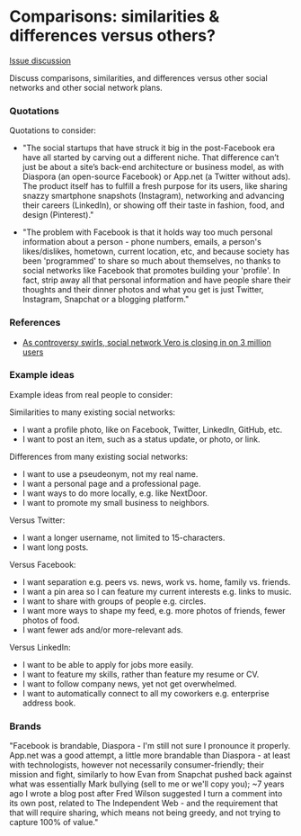 # Comparisons: similarities & differences versus others?

[Issue discussion](https://github.com/joelparkerhenderson/social_network_plan/issues/4)

Discuss comparisons, similarities, and differences versus other social networks and other social network plans.


### Quotations

Quotations to consider:

* "The social startups that have struck it big in the post-Facebook era have all started by carving out a different niche. That difference can’t just be about a site’s back-end architecture or business model, as with Diaspora (an open-source Facebook) or App.net (a Twitter without ads). The product itself has to fulfill a fresh purpose for its users, like sharing snazzy smartphone snapshots (Instagram), networking and advancing their careers (LinkedIn), or showing off their taste in fashion, food, and design (Pinterest)."

* "The problem with Facebook is that it holds way too much personal information about a person - phone numbers, emails, a person's likes/dislikes, hometown, current location, etc, and because society has been 'programmed' to share so much about themselves, no thanks to social networks like Facebook that promotes building your 'profile'. In fact, strip away all that personal information and have people share their thoughts and their dinner photos and what you get is just Twitter, Instagram, Snapchat or a blogging platform."


### References

* [As controversy swirls, social network Vero is closing in on 3 million users](https://www.theverge.com/2018/3/2/17067610/vero-social-media-ayman-hariri-downloads)


### Example ideas

Example ideas from real people to consider:

Similarities to many existing social networks:
* I want a profile photo, like on Facebook, Twitter, LinkedIn, GitHub, etc.
* I want to post an item, such as a status update, or photo, or link.

Differences from many existing social networks:
* I want to use a pseudeonym, not my real name.
* I want a personal page and a professional page.
* I want ways to do more locally, e.g. like NextDoor.
* I want to promote my small business to neighbors.

Versus Twitter:
* I want a longer username, not limited to 15-characters.
* I want long posts.

Versus Facebook:
* I want separation e.g. peers vs. news, work vs. home, family vs. friends.
* I want a pin area so I can feature my current interests e.g. links to music.
* I want to share with groups of people e.g. circles.
* I want more ways to shape my feed, e.g. more photos of friends, fewer photos of food.
* I want fewer ads and/or more-relevant ads.

Versus LinkedIn:
* I want to be able to apply for jobs more easily.
* I want to feature my skills, rather than feature my resume or CV.
* I want to follow company news, yet not get overwhelmed.
* I want to automatically connect to all my coworkers e.g. enterprise address book.


### Brands

"Facebook is brandable, Diaspora - I'm still not sure I pronounce it properly. App.net was a good attempt, a little more brandable than Diaspora - at least with technologists, however not necessarily consumer-friendly; their mission and fight, similarly to how Evan from Snapchat pushed back against what was essentially Mark bullying (sell to me or we'll copy you); ~7 years ago I wrote a blog post after Fred Wilson suggested I turn a comment into its own post, related to The Independent Web - and the requirement that that will require sharing, which means not being greedy, and not trying to capture 100% of value."
